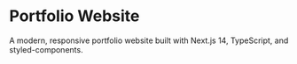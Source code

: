 # Portfolio Website

A modern, responsive portfolio website built with Next.js 14, TypeScript, and styled-components.
